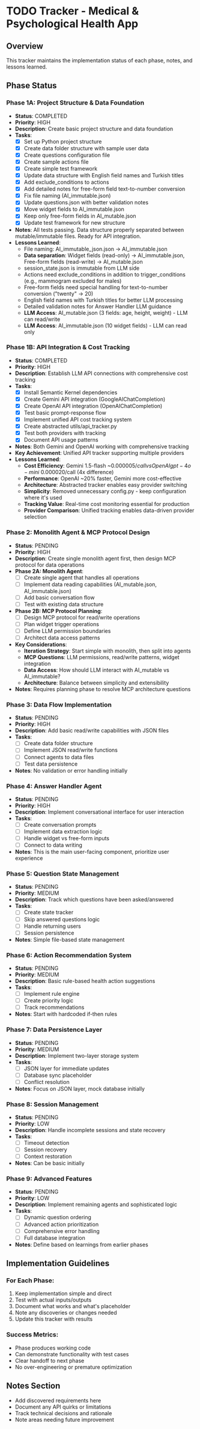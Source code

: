 # TODO Tracker - Medical & Psychological Health App

## Overview
This tracker maintains the implementation status of each phase, notes, and lessons learned.

## Phase Status

### Phase 1A: Project Structure & Data Foundation
- **Status**: COMPLETED
- **Priority**: HIGH
- **Description**: Create basic project structure and data foundation
- **Tasks**:
  - [x] Set up Python project structure
  - [x] Create data folder structure with sample user data
  - [x] Create questions configuration file
  - [x] Create sample actions file
  - [x] Create simple test framework
  - [x] Update data structure with English field names and Turkish titles
  - [x] Add exclude_conditions to actions
  - [x] Add detailed notes for free-form field text-to-number conversion
  - [x] Fix file naming (AI_immutable.json)
  - [x] Update questions.json with better validation notes
  - [x] Move widget fields to AI_immutable.json
  - [x] Keep only free-form fields in AI_mutable.json
  - [x] Update test framework for new structure
- **Notes**: All tests passing. Data structure properly separated between mutable/immutable files. Ready for API integration.
- **Lessons Learned**: 
  - File naming: AI_immutable_json.json → AI_immutable.json
  - **Data separation**: Widget fields (read-only) → AI_immutable.json, Free-form fields (read-write) → AI_mutable.json
  - session_state.json is immutable from LLM side
  - Actions need exclude_conditions in addition to trigger_conditions (e.g., mammogram excluded for males)
  - Free-form fields need special handling for text-to-number conversion ("twenty" → 20)
  - English field names with Turkish titles for better LLM processing
  - Detailed validation notes for Answer Handler LLM guidance
  - **LLM Access**: AI_mutable.json (3 fields: age, height, weight) - LLM can read/write
  - **LLM Access**: AI_immutable.json (10 widget fields) - LLM can read only

### Phase 1B: API Integration & Cost Tracking
- **Status**: COMPLETED
- **Priority**: HIGH
- **Description**: Establish LLM API connections with comprehensive cost tracking
- **Tasks**:
  - [x] Install Semantic Kernel dependencies
  - [x] Create Gemini API integration (GoogleAIChatCompletion)
  - [x] Create OpenAI API integration (OpenAIChatCompletion) 
  - [x] Test basic prompt-response flow
  - [x] Implement unified API cost tracking system
  - [x] Create abstracted utils/api_tracker.py
  - [x] Test both providers with tracking
  - [x] Document API usage patterns
- **Notes**: Both Gemini and OpenAI working with comprehensive tracking
- **Key Achievement**: Unified API tracker supporting multiple providers
- **Lessons Learned**:
  - **Cost Efficiency**: Gemini 1.5-flash ~$0.000005/call vs OpenAI gpt-4o-mini ~$0.000020/call (4x difference)
  - **Performance**: OpenAI ~20% faster, Gemini more cost-effective
  - **Architecture**: Abstracted tracker enables easy provider switching
  - **Simplicity**: Removed unnecessary config.py - keep configuration where it's used
  - **Tracking Value**: Real-time cost monitoring essential for production
  - **Provider Comparison**: Unified tracking enables data-driven provider selection

### Phase 2: Monolith Agent & MCP Protocol Design
- **Status**: PENDING
- **Priority**: HIGH
- **Description**: Create single monolith agent first, then design MCP protocol for data operations
- **Phase 2A: Monolith Agent**:
  - [ ] Create single agent that handles all operations
  - [ ] Implement data reading capabilities (AI_mutable.json, AI_immutable.json)
  - [ ] Add basic conversation flow
  - [ ] Test with existing data structure
- **Phase 2B: MCP Protocol Planning**:
  - [ ] Design MCP protocol for read/write operations
  - [ ] Plan widget trigger operations
  - [ ] Define LLM permission boundaries
  - [ ] Architect data access patterns
- **Key Considerations**:
  - **Iteration Strategy**: Start simple with monolith, then split into agents
  - **MCP Questions**: LLM permissions, read/write patterns, widget integration
  - **Data Access**: How should LLM interact with AI_mutable vs AI_immutable?
  - **Architecture**: Balance between simplicity and extensibility
- **Notes**: Requires planning phase to resolve MCP architecture questions

### Phase 3: Data Flow Implementation
- **Status**: PENDING
- **Priority**: HIGH
- **Description**: Add basic read/write capabilities with JSON files
- **Tasks**:
  - [ ] Create data folder structure
  - [ ] Implement JSON read/write functions
  - [ ] Connect agents to data files
  - [ ] Test data persistence
- **Notes**: No validation or error handling initially

### Phase 4: Answer Handler Agent
- **Status**: PENDING
- **Priority**: HIGH
- **Description**: Implement conversational interface for user interaction
- **Tasks**:
  - [ ] Create conversation prompts
  - [ ] Implement data extraction logic
  - [ ] Handle widget vs free-form inputs
  - [ ] Connect to data writing
- **Notes**: This is the main user-facing component, prioritize user experience

### Phase 5: Question State Management
- **Status**: PENDING
- **Priority**: MEDIUM
- **Description**: Track which questions have been asked/answered
- **Tasks**:
  - [ ] Create state tracker
  - [ ] Skip answered questions logic
  - [ ] Handle returning users
  - [ ] Session persistence
- **Notes**: Simple file-based state management

### Phase 6: Action Recommendation System
- **Status**: PENDING
- **Priority**: MEDIUM
- **Description**: Basic rule-based health action suggestions
- **Tasks**:
  - [ ] Implement rule engine
  - [ ] Create priority logic
  - [ ] Track recommendations
- **Notes**: Start with hardcoded if-then rules

### Phase 7: Data Persistence Layer
- **Status**: PENDING
- **Priority**: MEDIUM
- **Description**: Implement two-layer storage system
- **Tasks**:
  - [ ] JSON layer for immediate updates
  - [ ] Database sync placeholder
  - [ ] Conflict resolution
- **Notes**: Focus on JSON layer, mock database initially

### Phase 8: Session Management
- **Status**: PENDING
- **Priority**: LOW
- **Description**: Handle incomplete sessions and state recovery
- **Tasks**:
  - [ ] Timeout detection
  - [ ] Session recovery
  - [ ] Context restoration
- **Notes**: Can be basic initially

### Phase 9: Advanced Features
- **Status**: PENDING
- **Priority**: LOW
- **Description**: Implement remaining agents and sophisticated logic
- **Tasks**:
  - [ ] Dynamic question ordering
  - [ ] Advanced action prioritization
  - [ ] Comprehensive error handling
  - [ ] Full database integration
- **Notes**: Define based on learnings from earlier phases

## Implementation Guidelines

### For Each Phase:
1. Keep implementation simple and direct
2. Test with actual inputs/outputs
3. Document what works and what's placeholder
4. Note any discoveries or changes needed
5. Update this tracker with results

### Success Metrics:
- Phase produces working code
- Can demonstrate functionality with test cases
- Clear handoff to next phase
- No over-engineering or premature optimization

## Notes Section
- Add discovered requirements here
- Document any API quirks or limitations
- Track technical decisions and rationale
- Note areas needing future improvement